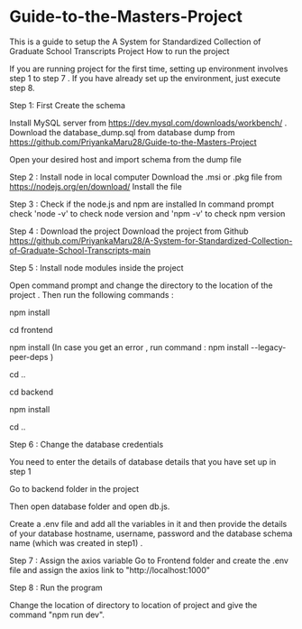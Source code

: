 # Guide-to-the-Masters-Project
This is a guide to setup the A System for Standardized Collection of Graduate School Transcripts Project
How to run the project

If you are running project for the first time, setting up environment involves step 1 to step 7 . If you have already set up the environment, just execute step 8.

Step 1: First Create the schema

Install MySQL server from https://dev.mysql.com/downloads/workbench/ . 
Download the database_dump.sql from database dump from https://github.com/PriyankaMaru28/Guide-to-the-Masters-Project

Open your desired host and import schema from the dump file

Step 2 : Install node in local computer
Download the .msi or .pkg file from https://nodejs.org/en/download/
Install the file

Step 3 : Check if the node.js and npm are installed In command prompt check 'node -v' to check node version and 'npm -v' to check npm version

Step 4 : Download the project Download the project from Github https://github.com/PriyankaMaru28/A-System-for-Standardized-Collection-of-Graduate-School-Transcripts-main

Step 5 : Install node modules inside the project

Open command prompt and change the directory to the location of the project . Then run the following commands :

npm install

cd frontend

npm install (In case you get an error , run command : npm install --legacy-peer-deps )

cd ..

cd backend

npm install

cd ..

Step 6 : Change the database credentials

You need to enter the details of database details that you have set up in step 1

Go to backend folder in the project

Then open database folder and open db.js.

Create a .env file and add all the variables in it and then provide the details of your database hostname, username, password and the database schema name (which was created in step1) .

Step 7 : Assign the axios variable
 Go to Frontend folder and create the .env file and assign the axios link to "http://localhost:1000"

Step 8 : Run the program

Change the location of directory to location of project and give the command "npm run dev".
